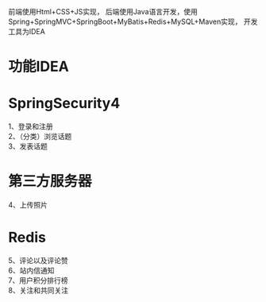 <a>前端使用Html+CSS+JS实现，
后端使用Java语言开发，使用Spring+SpringMVC+SpringBoot+MyBatis+Redis+MySQL+Maven实现，
开发工具为IDEA</a>

# 功能IDEA
# SpringSecurity4<br>
1、登录和注册<br>
2、（分类）浏览话题<br>
3、发表话题<br>

# 第三方服务器<br>
4、上传照片<br>

# Redis<br>
5、评论以及评论赞<br>
6、站内信通知<br>
7、用户积分排行榜<br>
8、关注和共同关注<br>
